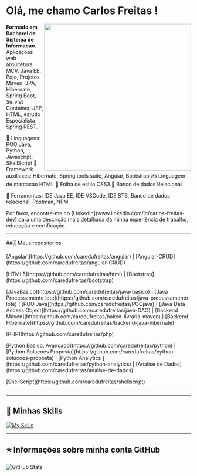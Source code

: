# Olá, me chamo Carlos Freitas ! 
<img src="https://raw.githubusercontent.com/MicaelliMedeiros/micaellimedeiros/master/image/computer-illustration.png" min-width="400px" max-width="400px" width="400px" align="right">
<p align="left"> 
  <strong>Formado em Bacharel de Sistema de Informacao</strong>.<br>
  Aplicações web arquitetura MCV, Java EE, Pojo, Projetos Maven, JPA, Hibernate, Spring Boot, Servlet Container,
  JSP, HTML, estudo Especialista Spring REST.
</p>
<p align="left">
  🦄 Linguagens: POO Java, Python, Javascript, ShellScript
  🤖 Framework auxiliaxes: Hibernate, Spring tools suite, Angular, Bootstrap
  ✍️ Linguagem de marcacao HTML
  🤖 Folha de estilo CSS3
  🏦 Banco de dados Relacional
</p>
<p align="left">
  💼 Ferramentas: IDE Java EE, IDE VSCode, IDE STS, Banco de dados relacional, Postman, NPM
</p>
<p>Por favor, encontre-me no [LinkedIn](www.linkedin.com/in/carlos-freitas-dev) para uma descrição mais detalhada da minha experiência de trabalho, educação e certificação.</p>


---

##🗄️ Meus repositorios
<p>[Angular](https://github.com/caredufreitas/angular) | [Angular-CRUD](https://github.com/caredufreitas/angular-CRUD)</p>
<p>[HTML5](https://github.com/caredufreitas/html) | [Bootstrap](https://github.com/caredufreitas/bootstrap)</p>
<p>[JavaBasico](https://github.com/caredufreitas/java-basico) | [Java Processamento lote](https://github.com/caredufreitas/java-processamento-lote) | [POO Java](https://github.com/caredufreitas/POOjava) | [Java Data Access Object](https://github.com/caredufreitas/java-DAO) | [Backend Maven](https://github.com/caredufreitas/baked-livraria-maven) | [Backend Hibernate](https://github.com/caredufreitas/backend-java-hibernate)</p>
<p> [PHP](https://github.com/caredufreitas/php)</p>
<p>[Python Basico, Avancado](https://github.com/caredufreitas/python) | [Python Solucoes Proposta](https://github.com/caredufreitas/python-solucoes-proposta) | 
[Python Analytics ](https://github.com/caredufreitas/python-analytics) | [Analise de Dados](https://github.com/caredufreitas/analise-de-dados)</p>
<p>[ShellScript](https://github.com/caredufreitas/shellscript)</p>

---


---
## 🚀 Minhas Skills</br>
[![My Skills](https://skills.thijs.gg/icons?i=angular,html,nodejs,css,js,jquery,mysql,postgres,java,hibernate,spring,php,py,cloudflare,linux&theme=light)](https://skills.thijs.gg)
>
---          


## ⭐ Informações sobre minha conta GitHub

![GitHub Stats](https://github-readme-stats.vercel.app/api?username=caredufreitas&show_icons=true)

